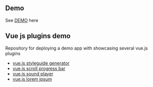 ## Demo

  See [DEMO](https://shershen08.github.io/vue-plugins-demo-static/index.html) here

## Vue js plugins demo
Repository for deploying a demo app with showcasing several vue.js plugins

 - <a href="https://github.com/shershen08/vue-styleguide-generator" title="vue.js lorem ipsum">vue.js styleguide generator</a>
 - <a href="https://github.com/shershen08/vuejs-content-scroll-progress" title="vue.js scroll progress bars">vue.js scroll progress bar</a>
 - <a href="https://github.com/shershen08/vuejs-sound-player" title="vue.js sound player">vue.js sound player</a>
 - <a href="https://github.com/shershen08/vue-lorem-ipsum" title="vue.js lorem ipsum">vue.js lorem ipsum</a>

